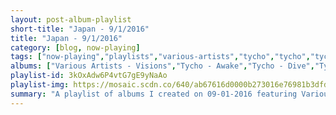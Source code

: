 ```yaml
---
layout: post-album-playlist
short-title: "Japan - 9/1/2016"
title: "Japan - 9/1/2016"
category: [blog, now-playing]
tags: ["now-playing","playlists","various-artists","tycho","tycho","tycho","plastic-girl-in-closet","plastic-girl-in-closet","plastic-girl-in-closet","plastic-girl-in-closet","tennyson","peaches","various-artists","yamato-ensemble","yamato-ensemble","various-artists","various-artists","tokyo-philharmonic-orchestra,-traditional","various-artists","various-artists","zip-caplan,-cast-of-thousands","the-silver-screen-orchestra","akira-ifukube,-various-artists","the-city-of-prague-philharmonic-orchestra","various-artists","kyo-itachi","st.-mic","abstrakt-idea","dj-sorama","reki","dj-ezasscul","the-vapors","telekinesis","the-vapors"]
albums: ["Various Artists - Visions","Tycho - Awake","Tycho - Dive","Tycho - Past Is Prologue","Plastic Girl In Closet - Eye Cue Rew See","Plastic Girl In Closet - Cocoro","Plastic Girl In Closet - Eye Cue Rew See","Plastic Girl In Closet - Cocoro","Tennyson - Like What - EP","Peaches - The Teaches of Peaches","Various Artists - Yamato Ensemble: the Art of the Japanese Koto, Shakuhachi and Shamisen","Yamato Ensemble - Shakuhachi: The Japanese Bamboo Flute","Yamato Ensemble - The Art of the Japanese Bamboo Flute and Koto","Various Artists - Kabuki and Other Traditional Music","Various Artists - Ulemjiin Ertunts","Tokyo Philharmonic Orchestra, Traditional - The White-Haired Girl (Suite) / Spring Festival Overture","Various Artists - The Mountain Song","Various Artists - Minoru Miki: Pipa Concerto - Heian Music-Scope & East Arc","Zip Caplan, Cast Of Thousands - Monsters And Heroes - Features Members Of Johnny Lang Band, Bafinger, Ventures, Yardbirds And More!","The Silver Screen Orchestra - Monster Hits: The Giant Monster Movie Themes","Akira Ifukube, Various Artists - Classic Themes from Godzilla - Volume One","The City of Prague Philharmonic Orchestra - 100 Greatest World Cinema Themes","Various Artists - Japanese Music by Michio Miyagi, Vol. 1","Kyo Itachi - Love Mugen","St. Mic - Solar March","Abstrakt Idea - Sincere Sunset (Reissue)","DJ Sorama - Trebla LP","Reki - Whispers (Reissue)","DJ Ezasscul - Painting Today (Reissue)","The Vapors - Turning Japanese - Best Of The Vapors","Telekinesis - Telekinesis!","The Vapors - Turning Japanese - Best Of The Vapors"]
playlist-id: 3kOxAdw6P4vtG7gE9yNaAo
playlist-img: https://mosaic.scdn.co/640/ab67616d0000b273016e76981b3dfd695b90ff52ab67616d0000b273550133f6d334ed152d75aa56ab67616d0000b2739618d5229371308305efecf1ab67616d0000b273e3685463e9a139c239030e31
summary: "A playlist of albums I created on 09-01-2016 featuring Various Artists, Tycho, Tycho, Tycho, Plastic Girl In Closet, Plastic Girl In Closet, Plastic Girl In Closet, Plastic Girl In Closet, Tennyson, Peaches, Various Artists, Yamato Ensemble, Yamato Ensemble, Various Artists, Various Artists, Tokyo Philharmonic Orchestra, Traditional, Various Artists, Various Artists, Zip Caplan, Cast Of Thousands, The Silver Screen Orchestra, Akira Ifukube, Various Artists, The City of Prague Philharmonic Orchestra, Various Artists, Kyo Itachi, St. Mic, Abstrakt Idea, DJ Sorama, Reki, DJ Ezasscul, The Vapors, Telekinesis, and The Vapors"
---
```

